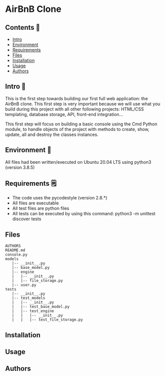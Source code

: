 # AirBnB Clone

## Contents :bookmark:

   - [Intro](#Intro)
   - [Environment](#Environment)
   - [Requirements](#Requirements)
   - [Files](#Files)
   - [Installation](#Installation)
   - [Usage](#Usage)
   - [Authors](#Authors)

## Intro :page_with_curl:

This is the first step towards building our first full web application: the AirBnB clone. This first step is very important because we will use what you build during this project with all other following projects: HTML/CSS templating, database storage, API, front-end integration…

This first step will focus on building a basic console using the Cmd Python module, to handle objects of the project with methods to create, show, update, all and destroy the classes instances.


## Environment :snake:

All files had been written/executed on Ubuntu 20.04 LTS using python3 (version 3.8.5)


## Requirements :spiral_notepad:

 - The code uses the pycodestyle (version 2.8.*)
 - All files are executable
 - All test files are python files
 - All tests can be executed by using this command: python3 -m unittest discover tests


## Files
```
AUTHORS
README.md
console.py
models
   |-- __init__.py
   |-- base_model.py
   |-- engine
   |   |-- __init__.py
   |   |-- file_storage.py
   |-- user.py
tests
   |-- __init__.py
   |-- test_models
   |   |-- __init__.py
   |   |-- test_base_model.py
   |   |-- test_engine
   |   |   |-- __init__.py
   |   |   |-- test_file_storage.py
```

## Installation


## Usage


## Authors